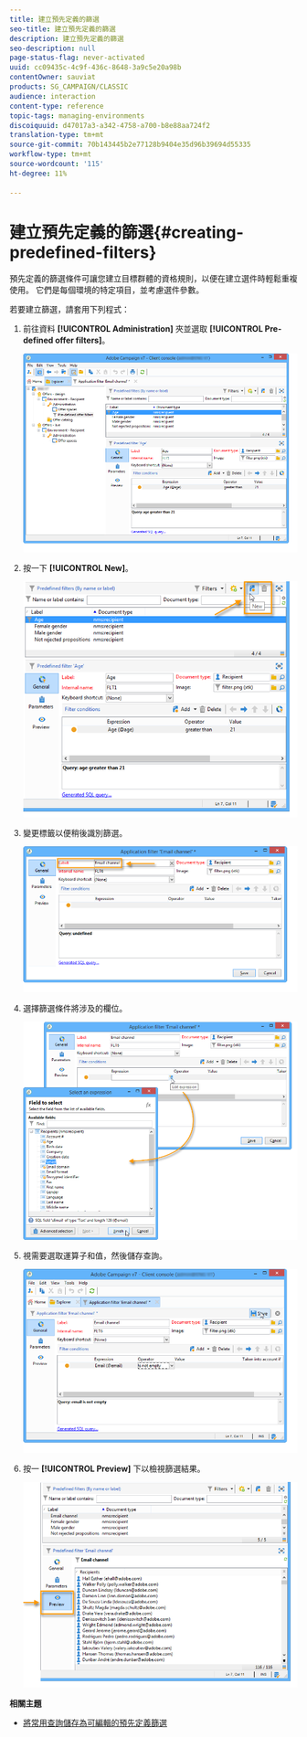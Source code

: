 ```yaml
---
title: 建立預先定義的篩選
seo-title: 建立預先定義的篩選
description: 建立預先定義的篩選
seo-description: null
page-status-flag: never-activated
uuid: cc09435c-4c9f-436c-8648-3a9c5e20a98b
contentOwner: sauviat
products: SG_CAMPAIGN/CLASSIC
audience: interaction
content-type: reference
topic-tags: managing-environments
discoiquuid: d47017a3-a342-4758-a700-b8e88aa724f2
translation-type: tm+mt
source-git-commit: 70b143445b2e77128b9404e35d96b39694d55335
workflow-type: tm+mt
source-wordcount: '115'
ht-degree: 11%

---
```



# 建立預先定義的篩選{#creating-predefined-filters}

預先定義的篩選條件可讓您建立目標群體的資格規則，以便在建立選件時輕鬆重複使用。 它們是每個環境的特定項目，並考慮選件參數。

若要建立篩選，請套用下列程式：

1. 前往資料 **[!UICONTROL Administration]** 夾並選取 **[!UICONTROL Pre-defined offer filters]**。

   ![](assets/offer_filter_create_005.png)

1. 按一下 **[!UICONTROL New]**。

   ![](assets/offer_filter_create_001.png)

1. 變更標籤以便稍後識別篩選。

   ![](assets/offer_filter_create_002.png)

1. 選擇篩選條件將涉及的欄位。

   ![](assets/offer_filter_create_003.png)

1. 視需要選取運算子和值，然後儲存查詢。

   ![](assets/offer_filter_create_004.png)

1. 按一 **[!UICONTROL Preview]** 下以檢視篩選結果。

   ![](assets/offer_filter_create_006.png)

**相關主題**

* [將常用查詢儲存為可編輯的預先定義篩選](https://helpx.adobe.com/campaign/kb/simplifying-campaign-management-acc.html#Savefrequentlyusedqueriesaseditablepredefinedfilters)